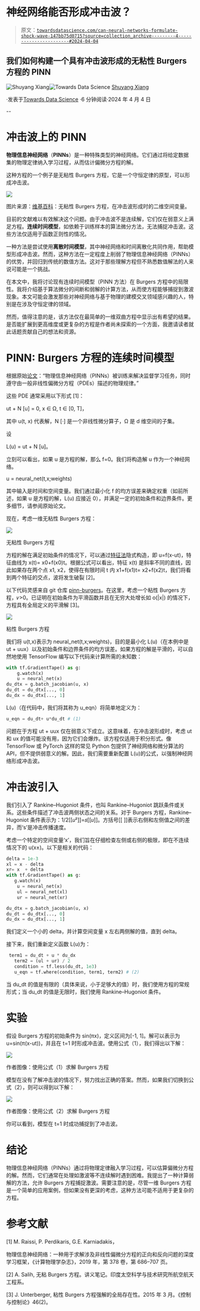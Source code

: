 # 神经网络能否形成冲击波？

> 原文：[`towardsdatascience.com/can-neural-networks-formulate-shock-wave-147bb75d0715?source=collection_archive---------4-----------------------#2024-04-04`](https://towardsdatascience.com/can-neural-networks-formulate-shock-wave-147bb75d0715?source=collection_archive---------4-----------------------#2024-04-04)

## 我们如何构建一个具有冲击波形成的无粘性 Burgers 方程的 PINN

[](https://medium.com/@vanillaxiangshuyang?source=post_page---byline--147bb75d0715--------------------------------)![Shuyang Xiang](https://medium.com/@vanillaxiangshuyang?source=post_page---byline--147bb75d0715--------------------------------)[](https://towardsdatascience.com/?source=post_page---byline--147bb75d0715--------------------------------)![Towards Data Science](https://towardsdatascience.com/?source=post_page---byline--147bb75d0715--------------------------------) [Shuyang Xiang](https://medium.com/@vanillaxiangshuyang?source=post_page---byline--147bb75d0715--------------------------------)

·发表于[Towards Data Science](https://towardsdatascience.com/?source=post_page---byline--147bb75d0715--------------------------------) ·6 分钟阅读·2024 年 4 月 4 日

--

# 冲击波上的 PINN

**物理信息神经网络**（**PINNs**）是一种特殊类型的神经网络。它们通过将给定数据集的物理定律纳入学习过程，从而估计偏微分方程的解。

这种方程的一个例子是无粘性 Burgers 方程，它是一个守恒定律的原型，可以形成冲击波。

![](img/db32daff6b729cd7c952efddb61d7dbc.png)

图片来源：[维基百科](https://en.wikipedia.org/wiki/Burgers%27_equation)：无粘性 Burgers 方程，在冲击波形成时的二维空间变量。

目前的文献难以有效解决这个问题。由于冲击波不是连续解，它们仅在弱意义上满足方程。**连续时间模型**，如依赖于训练样本的算法微分方法，无法捕捉冲击波。这些方法仅适用于函数正则性的情况。

一种方法是尝试使用**离散时间模型**，其中神经网络和时间离散化共同作用，帮助模型形成冲击波。然而，这种方法在一定程度上削弱了物理信息神经网络（PINNs）的优势，并回归到传统的数值方法。这对于那些理解方程但不熟悉数值解法的人来说可能是一个挑战。

在本文中，我将讨论现有连续时间模型（PINN 方法）在 Burgers 方程中的局限性。我将介绍基于算法微分的间断和弱解的计算方法，从而使方程能够捕捉到激波现象。本文可能会激发那些对神经网络与基于物理的建模交叉领域感兴趣的人，特别是在涉及守恒定律的领域。

然而，值得注意的是，该方法仅在最简单的一维双曲方程中显示出有希望的结果。是否能扩展到更高维度或更复杂的方程是作者尚未探索的一个方面，我邀请读者就此话题贡献自己的想法和资源。

# PINN: Burgers 方程的连续时间模型

根据原始[论文](https://arxiv.org/pdf/1711.10561.pdf)：“物理信息神经网络（PINNs）被训练来解决监督学习任务，同时遵守由一般非线性偏微分方程（PDEs）描述的物理规律。”

这些 PDE 通常采用以下形式 [1]：

ut + N [u] = 0, x ∈ Ω, t ∈ [0, T]，

其中 u(t, x) 代表解，N [·] 是一个非线性微分算子，Ω 是 d 维空间的子集。

设

L(u) = ut + N [u]。

立刻可以看出，如果 u 是方程的解，那么 f=0。我们将构造解 u 作为一个神经网络。

u = neural_net(t,x;weights)

其中输入是时间和空间变量。我们通过最小化 f 的均方误差来确定权重（如前所述，如果 u 是方程的解，L(u) 应接近 0），并满足一定的初始条件和边界条件。更多细节，请参阅原始论文。

现在，考虑一维无粘性 Burgers 方程：

![](img/438341126c6d5a88b69547e4c5d5b42f.png)

无粘性 Burgers 方程

方程的解在满足初始条件的情况下，可以通过[特征法](https://en.wikipedia.org/wiki/Method_of_characteristics)隐式构造，即 u=f(x-ut)，特征曲线为 x(t)= x0+f(x0)t。根据公式可以看出，特征 x(t) 是斜率不同的直线，因此如果存在两个点 x1, x2，使得在有限时间 t 内 x1+f(x1)t= x2+f(x2)t，我们将看到两个特征的交点，波将发生破裂 [2]。

以下代码灵感来自 git 仓库 [pinn-burgers](https://github.com/okada39/pinn_burgers)。在这里，考虑一个粘性 Burgers 方程，𝜈>0。已证明在初始条件为平滑函数并且在无穷大处增长如 o(|x|) 的情况下，方程具有全局定义的平滑解 [3]。

![](img/53cc03415a2a21967c67c8870036a817.png)

粘性 Burgers 方程

我们将 u(t,x)表示为 neural_net(t,x;weights)，目的是最小化 L(u)（在本例中是 ut + uux）以及初始条件和边界条件的均方误差。如果方程的解是平滑的，可以自然地使用 TensorFlow 编写以下代码来计算所需的未知数：

```py
with tf.GradientTape() as g:
    g.watch(x)
    u = neural_net(x)
du_dtx = g.batch_jacobian(u, x)
du_dt = du_dtx[..., 0]
du_dx = du_dtx[..., 1]
```

L(u)（在代码中，我们将其称为 u_eqn）将简单地定义为：

```py
u_eqn = du_dt+ u*du_dt # (1)
```

问题在于方程 ut + uux 仅在弱意义下成立。这意味着，在冲击波形成时，考虑 ut 和 ux 的值可能没有用，因为它们会爆炸。该方程仅适用于积分形式。像 TensorFlow 或 PyTorch 这样的常见 Python 包提供了神经网络和微分算法的 API，但不提供弱意义的解。因此，我们需要重新配置 L(u)的公式，以强制神经网络形成冲击波。

# 冲击波引入

我们引入了 Rankine–Hugoniot 条件，也叫 Rankine–Hugoniot 跳跃条件或关系。这些条件描述了冲击波两侧状态之间的关系。对于 Burgers 方程，Rankine–Hugoniot 条件表示为：1/2[[𝑢²]]=𝑠[[𝑢]]。方括号[[ ]]表示右侧和左侧值之间的差异，而‘s’是冲击传播速度。

考虑一个特定的空间变量‘x’，我们旨在仔细检查左侧或右侧的极限，即在不连续情况下的 u(x±)。以下是相关的代码：

```py
delta = 1e-3
xl = x - delta
xr= x  + delta
with tf.GradientTape() as g:
   g.watch(x)
    u = neural_net(x)
    ul = neural_net(xl)
    ur = neural_net(xr)

du_dtx = g.batch_jacobian(u, x)
du_dt = du_dtx[..., 0]
du_dx = du_dtx[..., 1]
```

我们定义一个小的 delta，并计算空间变量 x 左右两侧解的值，直到 delta。

接下来，我们重新定义函数 L(u)为：

```py
 term1 = du_dt + u * du_dx
   term2 = (ul + ur) / 2
   condition = tf.less(du_dt, 1e3)
   u_eqn = tf.where(condition, term1, term2) # (2)
```

当 du_dt 的值是有限的（具体来说，小于足够大的值）时，我们使用方程的常规形式；当 du_dt 的值是无限时，我们使用 Rankine–Hugoniot 条件。

# 实验

假设 Burgers 方程的初始条件为 sin(πx)，定义区间为[-1, 1]。解可以表示为 u=sin(π(x-ut))，并且在 t=1 时形成冲击波。使用公式（1），我们得出以下解：

![](img/091063661f41358dd888e4c627d52a52.png)

作者图像：使用公式（1）求解 Burgers 方程

模型在没有了解冲击波的情况下，努力找出正确的答案。然而，如果我们切换到公式（2），则可以得到以下解：

![](img/ce521d21ba2d9a221ac0677dd8dbf1cc.png)

作者图像：使用公式（2）求解 Burgers 方程

你可以看到，模型在 t=1 时成功捕捉到了冲击波。

# 结论

物理信息神经网络（PINNs）通过将物理定律融入学习过程，可以估算偏微分方程的解。然而，它们通常在处理如激波等不连续解时遇到困难。我提出了一种计算弱解的方法，允许 Burgers 方程捕捉激波。需要注意的是，尽管一维 Burgers 方程是一个简单的应用案例，但如果没有更深的考虑，这种方法可能不适用于更复杂的方程。

# 参考文献

[1] M. Raissi, P. Perdikaris, G.E. Karniadakis，

物理信息神经网络：一种用于求解涉及非线性偏微分方程的正向和反向问题的深度学习框架，《计算物理学杂志》，2019 年，第 378 卷，第 686–707 页。

[2] A. Salih, 无粘 Burgers 方程。讲义笔记。印度太空科学与技术研究所航空航天工程系。

[3] J. Unterberger, 粘性 Burgers 方程强解的全局存在性。2015 年 3 月。《控制与控制论》46(2)。
